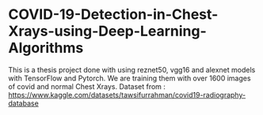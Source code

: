 # COVID-19-Detection-in-Chest-Xrays-using-Deep-Learning-Algorithms
This is a thesis project done with using reznet50, vgg16 and alexnet models with TensorFlow and Pytorch. We are training them with over 1600 images of covid and normal Chest Xrays.  Dataset from : https://www.kaggle.com/datasets/tawsifurrahman/covid19-radiography-database 
